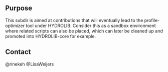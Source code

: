 ## Purpose
This subdir is aimed at contributions that will eventually lead to the
profile-optimizer tool under HYDROLIB.
Consider this as a sandbox environment where related scripts can also
be placed, which can later be cleaned up and promoted into HYDROLIB-core
for example.

## Contact
@rinekeh
@LisaWeijers
